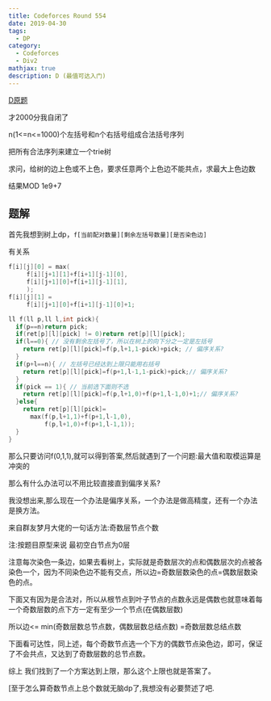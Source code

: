 ```yaml
---
title: Codeforces Round 554
date: 2019-04-30
tags:
  - DP
category:
  - Codeforces
  - Div2
mathjax: true
description: D (最值可达入门)
---
```


[D原题](https://codeforces.com/contest/1152/problem/D)

才2000分我自闭了

n(1<=n<=1000)个左括号和n个右括号组成合法括号序列

把所有合法序列来建立一个trie树

求问，给树的边上色或不上色，要求任意两个上色边不能共点，求最大上色边数

结果MOD 1e9+7

## 题解

首先我想到树上dp，`f[当前配对数量][剩余左括号数量][是否染色边]`

有关系

```c++
f[i][j][0] = max(
     f[i][j+1][1]+f[i+1][j-1][0],
     f[i][j+1][0]+f[i+1][j-1][1],
     );
f[i][j][1] =
     f[i][j+1][0]+f[i+1][j-1][0]+1;
```

```c++
ll f(ll p,ll l,int pick){
  if(p==n)return pick;
  if(ret[p][l][pick] != 0)return ret[p][l][pick];
  if(l==0){ // 没有剩余左括号了，所以在树上的向下分之一定是左括号
    return ret[p][l][pick]=f(p,l+1,1-pick)+pick; // 偏序关系?
  }
  if(p+l==n){ // 左括号已经达到上限只能用右括号
    return ret[p][l][pick]=f(p+1,l-1,1-pick)+pick;// 偏序关系?
  }
  if(pick == 1){ // 当前选下面则不选
    return ret[p][l][pick]=f(p,l+1,0)+f(p+1,l-1,0)+1;// 偏序关系?
  }else{
    return ret[p][l][pick]=
      max(f(p,l+1,1)+f(p+1,l-1,0),
          f(p,l+1,0)+f(p+1,l-1,1));
  }
}
```

那么只要访问f(0,1,1),就可以得到答案,然后就遇到了一个问题:最大值和取模运算是冲突的

那么有什么办法可以不用比较直接直到偏序关系?

我没想出来,那么现在一个办法是偏序关系，一个办法是做高精度，还有一个办法是换方法。

来自群友梦月大佬的一句话方法:奇数层节点个数

注:按题目原型来说 最初空白节点为0层

注意每次染色一条边，如果去看树上，实际就是奇数层次的点和偶数层次的点被各染色一个，因为不同染色边不能有交点，所以边=奇数层数染色的点=偶数层数染色的点。

下面又有因为是合法对，所以从根节点到叶子节点的点数永远是偶数也就意味着每一个奇数层数的点下方一定有至少一个节点(在偶数层数)

所以边<= min(奇数层数总节点数，偶数层数总结点数) =奇数层数总结点数

下面看可达性，同上述，每个奇数节点选一个下方的偶数节点染色边，即可，保证了不会共点，又达到了奇数层数的总节点数。

综上 我们找到了一个方案达到上限，那么这个上限也就是答案了。

[至于怎么算奇数节点上总个数就无脑dp了,我想没有必要赘述了吧.

